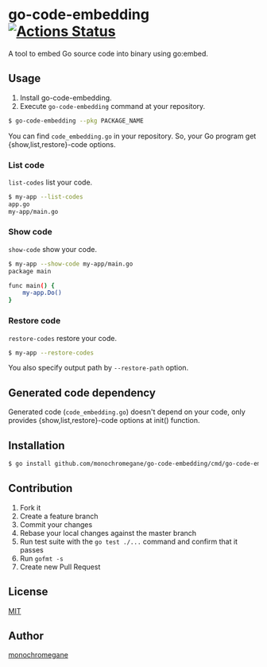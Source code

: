 # go-code-embedding [![Actions Status](https://github.com/monochromegane/go-code-embedding/workflows/Go/badge.svg)](https://github.com/monochromegane/go-code-embedding/actions)

A tool to embed Go source code into binary using go:embed.

## Usage

1. Install go-code-embedding.
2. Execute `go-code-embedding` command at your repository.

```sh
$ go-code-embedding --pkg PACKAGE_NAME
```

You can find `code_embedding.go` in your repository.
So, your Go program get {show,list,restore}-code options.

### List code

`list-codes` list your code.

```sh
$ my-app --list-codes
app.go
my-app/main.go
```

### Show code

`show-code` show your code.

```sh
$ my-app --show-code my-app/main.go
package main

func main() {
    my-app.Do()
}
```

### Restore code

`restore-codes` restore your code.

```sh
$ my-app --restore-codes
```

You also specify output path by `--restore-path` option.

## Generated code dependency

Generated code (`code_embedding.go`) doesn't depend on your code, only provides {show,list,restore}-code options at init() function.


## Installation

```sh
$ go install github.com/monochromegane/go-code-embedding/cmd/go-code-embedding@latest
```

## Contribution

1. Fork it
2. Create a feature branch
3. Commit your changes
4. Rebase your local changes against the master branch
5. Run test suite with the `go test ./...` command and confirm that it passes
6. Run `gofmt -s`
7. Create new Pull Request

## License

[MIT](https://github.com/monochromegane/go-code-embedding/blob/master/LICENSE)

## Author

[monochromegane](https://github.com/monochromegane)
